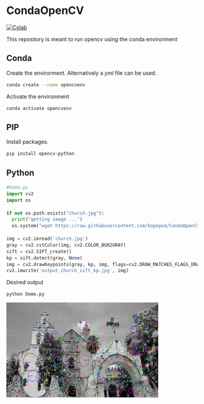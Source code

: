# CondaOpenCV

[![Colab](https://colab.research.google.com/assets/colab-badge.svg)](https://colab.research.google.com/drive/1khiOwLOBPNGTnqMOmTXQdqRbtEDkzTad)

This repository is meant to run opencv using the conda environment

## Conda

Create the envirorment. Alternatively a _yml_ file can be used.

```bash
conda create --name opencvenv
```

Activate the environment

```bash
conda activate opencvenv
```

## PIP

Install packages. 

```bash
pip install opencv-python
```

## Python

```python
#Demo.py
import cv2
import os

if not os.path.exists("church.jpg"):
  print("getting image ...")
  os.system("wget https://raw.githubusercontent.com/kopepod/CondaOpenCV/main/church.jpg")

img = cv2.imread('church.jpg')
gray = cv2.cvtColor(img, cv2.COLOR_BGR2GRAY)
sift = cv2.SIFT_create()
kp = sift.detect(gray, None)
img = cv2.drawKeypoints(gray, kp, img, flags=cv2.DRAW_MATCHES_FLAGS_DRAW_RICH_KEYPOINTS)
cv2.imwrite('output_church_sift_kp.jpg', img)

```

Desired output

```bash
python Demo.py
```
<img src="https://raw.githubusercontent.com/kopepod/CondaOpenCV/main/output_church_sift_kp.jpg" width="400" height="250" />


